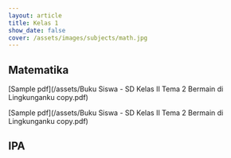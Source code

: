 ```yaml
---
layout: article
title: Kelas 1
show_date: false
cover: /assets/images/subjects/math.jpg
---
```


## Matematika

[Sample pdf](/assets/Buku Siswa - SD Kelas II Tema 2 Bermain di Lingkunganku copy.pdf)

[Sample pdf](/assets/Buku Siswa - SD Kelas II Tema 2 Bermain di Lingkunganku copy.pdf)

## IPA
